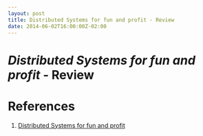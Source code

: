 ```yaml
---
layout: post
title: Distributed Systems for fun and profit - Review
date: 2014-06-02T16:00:00Z-02:00
---
```


# *Distributed Systems for fun and profit* - Review

# References

1. [Distributed Systems for fun and profit](http://book.mixu.net/distsys/single-page.html)